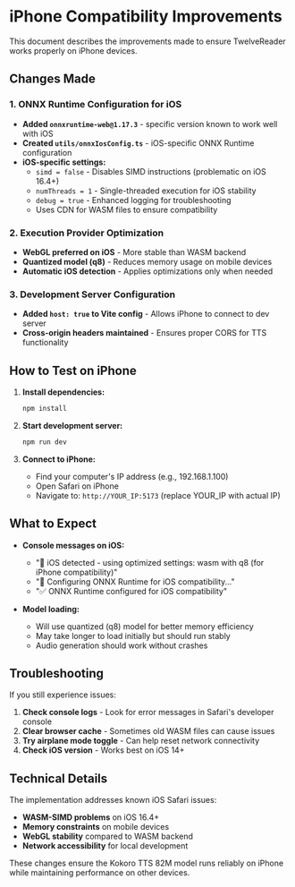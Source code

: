 # iPhone Compatibility Improvements

This document describes the improvements made to ensure TwelveReader works properly on iPhone devices.

## Changes Made

### 1. ONNX Runtime Configuration for iOS
- **Added `onnxruntime-web@1.17.3`** - specific version known to work well with iOS
- **Created `utils/onnxIosConfig.ts`** - iOS-specific ONNX Runtime configuration
- **iOS-specific settings:**
  - `simd = false` - Disables SIMD instructions (problematic on iOS 16.4+)
  - `numThreads = 1` - Single-threaded execution for iOS stability
  - `debug = true` - Enhanced logging for troubleshooting
  - Uses CDN for WASM files to ensure compatibility

### 2. Execution Provider Optimization
- **WebGL preferred on iOS** - More stable than WASM backend
- **Quantized model (q8)** - Reduces memory usage on mobile devices
- **Automatic iOS detection** - Applies optimizations only when needed

### 3. Development Server Configuration
- **Added `host: true` to Vite config** - Allows iPhone to connect to dev server
- **Cross-origin headers maintained** - Ensures proper CORS for TTS functionality

## How to Test on iPhone

1. **Install dependencies:**
   ```bash
   npm install
   ```

2. **Start development server:**
   ```bash
   npm run dev
   ```

3. **Connect to iPhone:**
   - Find your computer's IP address (e.g., 192.168.1.100)
   - Open Safari on iPhone
   - Navigate to: `http://YOUR_IP:5173` (replace YOUR_IP with actual IP)

## What to Expect

- **Console messages on iOS:**
  - "📱 iOS detected - using optimized settings: wasm with q8 (for iPhone compatibility)"
  - "🔧 Configuring ONNX Runtime for iOS compatibility..."
  - "✅ ONNX Runtime configured for iOS compatibility"

- **Model loading:**
  - Will use quantized (q8) model for better memory efficiency
  - May take longer to load initially but should run stably
  - Audio generation should work without crashes

## Troubleshooting

If you still experience issues:

1. **Check console logs** - Look for error messages in Safari's developer console
2. **Clear browser cache** - Sometimes old WASM files can cause issues
3. **Try airplane mode toggle** - Can help reset network connectivity
4. **Check iOS version** - Works best on iOS 14+

## Technical Details

The implementation addresses known iOS Safari issues:
- **WASM-SIMD problems** on iOS 16.4+
- **Memory constraints** on mobile devices
- **WebGL stability** compared to WASM backend
- **Network accessibility** for local development

These changes ensure the Kokoro TTS 82M model runs reliably on iPhone while maintaining performance on other devices. 